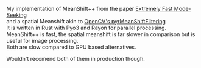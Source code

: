 My implementation of MeanShift++ from the paper [Extremely Fast Mode-Seeking](https://arxiv.org/abs/2104.00303)   
and a spatial Meanshift akin to [OpenCV's pyrMeanShiftFiltering](https://docs.opencv.org/4.x/d4/d86/group__imgproc__filter.html#ga9fabdce9543bd602445f5db3827e4cc0)  
It is written in Rust with Pyo3 and Rayon for parallel processing. MeanShift++ is fast, the spatial meanshift is far slower in comparison but is useful for image processing.  
Both are slow compared to GPU based alternatives.  


Wouldn't recomend both of them in production though.  

